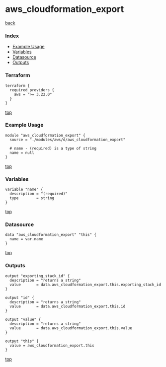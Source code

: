 # aws_cloudformation_export

[back](../aws.md)

### Index

- [Example Usage](#example-usage)
- [Variables](#variables)
- [Datasource](#datasource)
- [Outputs](#outputs)

### Terraform

```hcl
terraform {
  required_providers {
    aws = ">= 3.22.0"
  }
}
```

[top](#index)

### Example Usage

```hcl
module "aws_cloudformation_export" {
  source = "./modules/aws/d/aws_cloudformation_export"

  # name - (required) is a type of string
  name = null
}
```

[top](#index)

### Variables

```hcl
variable "name" {
  description = "(required)"
  type        = string
}
```

[top](#index)

### Datasource

```hcl
data "aws_cloudformation_export" "this" {
  name = var.name
}
```

[top](#index)

### Outputs

```hcl
output "exporting_stack_id" {
  description = "returns a string"
  value       = data.aws_cloudformation_export.this.exporting_stack_id
}

output "id" {
  description = "returns a string"
  value       = data.aws_cloudformation_export.this.id
}

output "value" {
  description = "returns a string"
  value       = data.aws_cloudformation_export.this.value
}

output "this" {
  value = aws_cloudformation_export.this
}
```

[top](#index)